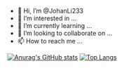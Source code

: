 - 👋 Hi, I’m @JohanLi233
- 👀 I’m interested in ...
- 🌱 I’m currently learning ...
- 💞️ I’m looking to collaborate on ...
- 📫 How to reach me ...

[![Anurag's GitHub stats](https://github-readme-stats.vercel.app/api?username=JohanLi233)](https://github.com/anuraghazra/github-readme-stats) [![Top Langs](https://github-readme-stats.vercel.app/api/top-langs/?username=JohanLi233)](https://github.com/anuraghazra/github-readme-stats)
<!---
JohanLi233/JohanLi233 is a ✨ special ✨ repository because its `README.md` (this file) appears on your GitHub profile.
You can click the Preview link to take a look at your changes.
--->
